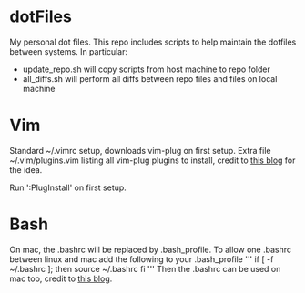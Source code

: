 # dotFiles
My personal dot files. This repo includes scripts to help maintain the dotfiles between systems. In particular:
- update\_repo.sh will copy scripts from host machine to repo folder
- all\_diffs.sh will perform all diffs between repo files and files on local machine 

# Vim
Standard ~/.vimrc setup, downloads vim-plug on first setup. Extra file ~/.vim/plugins.vim listing all vim-plug plugins to install, credit to [this blog](https://medium.com/@huntie/10-essential-vim-plugins-for-2018-39957190b7a9) for the idea.

Run ':PlugInstall' on first setup.

# Bash
On mac, the .bashrc will be replaced by .bash\_profile. To allow one .bashrc between linux and mac add the following to your .bash\_profile
'''
if [ -f ~/.bashrc ]; then
   source ~/.bashrc
fi
'''
Then the .bashrc can be used on mac too, credit to [this blog](https://medium.com/@tzhenghao/a-guide-to-building-a-great-bashrc-23c52e466b1c).
